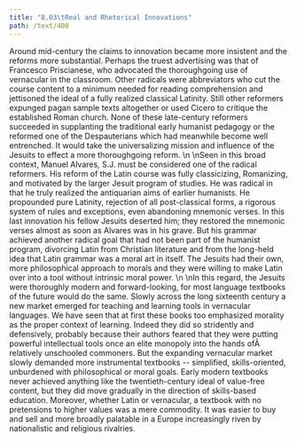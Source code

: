 ```yaml
---
title: "8.03\tReal and Rhetorical Innovations"
path: /text/400
---
```

Around mid-century the claims to innovation became more insistent and the reforms more substantial. Perhaps the truest advertising was that of Francesco Priscianese, who advocated the thoroughgoing use of vernacular in the classroom. Other radicals were abbreviators who cut the course content to a minimum needed for reading comprehension and jettisoned the ideal of a fully realized classical Latinity. Still other reformers expunged pagan sample texts altogether or used Cicero to critique the established Roman church. None of these late-century reformers succeeded in supplanting the traditional early humanist pedagogy or the reformed one of the Despauterians which had meanwhile become well entrenched. It would take the universalizing mission and influence of the Jesuits to effect a more thoroughgoing reform.\n\nSeen in this broad context, Manuel Alvares, S.J. must be considered one of the radical reformers. His reform of the Latin course was fully classicizing, Romanizing, and motivated by the larger Jesuit program of studies. He was radical in that he truly realized the antiquarian aims of earlier humanists. He propounded pure Latinity, rejection of all post-classical forms, a rigorous system of rules and exceptions, even abandoning mnemonic verses. In this last innovation his fellow Jesuits deserted him; they restored the mnemonic verses almost as soon as Alvares was in his grave. But his grammar achieved another radical goal that had not been part of the humanist program, divorcing Latin from Christian literature and from the long-held idea that Latin grammar was a moral art in itself. The Jesuits had their own, more philosophical approach to morals and they were willing to make Latin over into a tool without intrinsic moral power.\n\nIn this regard, the Jesuits were thoroughly modern and forward-looking, for most language textbooks of the future would do the same. Slowly across the long sixteenth century a new market emerged for teaching and learning tools in vernacular languages. We have seen that at first these books too emphasized morality as the proper context of learning. Indeed they did so stridently and defensively, probably because their authors feared that they were putting powerful intellectual tools once an elite monopoly into the hands ofÂ  relatively unschooled commoners. But the expanding vernacular market slowly demanded more instrumental textbooks -- simplified, skills-oriented, unburdened with philosophical or moral goals. Early modern textbooks never achieved anything like the twentieth-century ideal of value-free content, but they did move gradually in the direction of skills-based education. Moreover, whether Latin or vernacular, a textbook with no pretensions to higher values was a mere commodity. It was easier to buy and sell and more broadly palatable in a Europe increasingly riven by nationalistic and religious rivalries.
